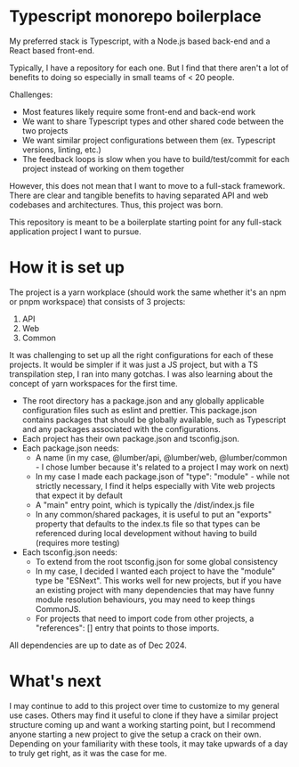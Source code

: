 # Typescript monorepo boilerplace

My preferred stack is Typescript, with a Node.js based back-end and a React based front-end.

Typically, I have a repository for each one. But I find that there aren't a lot of benefits to doing so especially in small teams of < 20 people.

Challenges:

- Most features likely require some front-end and back-end work
- We want to share Typescript types and other shared code between the two projects
- We want similar project configurations between them (ex. Typescript versions, linting, etc.)
- The feedback loops is slow when you have to build/test/commit for each project instead of working on them together

However, this does not mean that I want to move to a full-stack framework. There are clear and tangible benefits to having separated API and web codebases and architectures. Thus, this project was born.

This repository is meant to be a boilerplate starting point for any full-stack application project I want to pursue.

# How it is set up

The project is a yarn workplace (should work the same whether it's an npm or pnpm workspace) that consists of 3 projects:

1. API
2. Web
3. Common

It was challenging to set up all the right configurations for each of these projects. It would be simpler if it was just a JS project, but with a TS transpilation step, I ran into many gotchas. I was also learning about the concept of yarn workspaces for the first time.

- The root directory has a package.json and any globally applicable configuration files such as eslint and prettier. This package.json contains packages that should be globally available, such as Typescript and any packages associated with the configurations.
- Each project has their own package.json and tsconfig.json.
- Each package.json needs:
  - A name (in my case, @lumber/api, @lumber/web, @lumber/common - I chose lumber because it's related to a project I may work on next)
  - In my case I made each package.json of "type": "module" - while not strictly necessary, I find it helps especially with Vite web projects that expect it by default
  - A "main" entry point, which is typically the /dist/index.js file
  - In any common/shared packages, it is useful to put an "exports" property that defaults to the index.ts file so that types can be referenced during local development without having to build (requires more testing)
- Each tsconfig.json needs:
  - To extend from the root tsconfig.json for some global consistency
  - In my case, I decided I wanted each project to have the "module" type be "ESNext". This works well for new projects, but if you have an existing project with many dependencies that may have funny module resolution behaviours, you may need to keep things CommonJS.
  - For projects that need to import code from other projects, a "references": [] entry that points to those imports.

All dependencies are up to date as of Dec 2024.

# What's next

I may continue to add to this project over time to customize to my general use cases. Others may find it useful to clone if they have a similar project structure coming up and want a working starting point, but I recommend anyone starting a new project to give the setup a crack on their own. Depending on your familiarity with these tools, it may take upwards of a day to truly get right, as it was the case for me.
